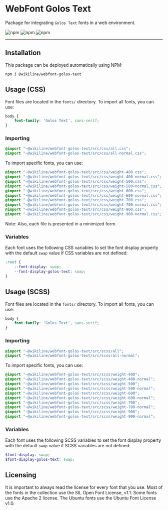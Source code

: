 # WebFont Golos Text

Package for integrating `Golos Text` fonts in a web environment.

![npm](https://img.shields.io/npm/v/@wikiline/webfont-golos-text?style=for-the-badge)
![npm](https://img.shields.io/npm/dm/@wikiline/webfont-golos-text?style=for-the-badge)
![npm](https://img.shields.io/npm/dt/@wikiline/webfont-golos-text?style=for-the-badge)
___

## Installation

This package can be deployed automatically using NPM:

```
npm i @wikiline/webfont-golos-text
```

## Usage (CSS)

Font files are located in the `fonts/` directory. To import all fonts, you can use:

```css
body {
    font-family: 'Golos Text', sans-serif;
}
```

### Importing

```css
@import "~@wikiline/webfont-golos-text/src/css/all.css";
@import "~@wikiline/webfont-golos-text/src/css/all-normal.css";
```

To import specific fonts, you can use:

```css
@import "~@wikiline/webfont-golos-text/src/css/weight-400.css";
@import "~@wikiline/webfont-golos-text/src/css/weight-400-normal.css";
@import "~@wikiline/webfont-golos-text/src/css/weight-500.css";
@import "~@wikiline/webfont-golos-text/src/css/weight-500-normal.css";
@import "~@wikiline/webfont-golos-text/src/css/weight-600.css";
@import "~@wikiline/webfont-golos-text/src/css/weight-600-normal.css";
@import "~@wikiline/webfont-golos-text/src/css/weight-700.css";
@import "~@wikiline/webfont-golos-text/src/css/weight-700-normal.css";
@import "~@wikiline/webfont-golos-text/src/css/weight-900.css";
@import "~@wikiline/webfont-golos-text/src/css/weight-900-normal.css";
```

Note: Also, each file is presented in a minimized form.

### Variables

Each font uses the following CSS variables to set the font display property with the default `swap` value if CSS
variables are not defined:

```css
:root {
    --font-display: swap;
    --font-display-golos-text: swap;
}
```

## Usage (SCSS)

Font files are located in the `fonts/` directory. To import all fonts, you can use:

```scss
body {
    font-family: 'Golos Text', sans-serif;
}
```

### Importing

```scss
@import "~@wikiline/webfont-golos-text/src/scss/all";
@import "~@wikiline/webfont-golos-text/src/scss/all-normal";
```

To import specific fonts, you can use:

```scss
@import "~@wikiline/webfont-golos-text/src/scss/weight-400";
@import "~@wikiline/webfont-golos-text/src/scss/weight-400-normal";
@import "~@wikiline/webfont-golos-text/src/scss/weight-500";
@import "~@wikiline/webfont-golos-text/src/scss/weight-500-normal";
@import "~@wikiline/webfont-golos-text/src/scss/weight-600";
@import "~@wikiline/webfont-golos-text/src/scss/weight-600-normal";
@import "~@wikiline/webfont-golos-text/src/scss/weight-700";
@import "~@wikiline/webfont-golos-text/src/scss/weight-700-normal";
@import "~@wikiline/webfont-golos-text/src/scss/weight-900";
@import "~@wikiline/webfont-golos-text/src/scss/weight-900-normal";
```

### Variables

Each font uses the following SCSS variables to set the font display property with the default `swap` value if SCSS
variables are not defined:

```scss
$font-display: swap;
$font-display-golos-text: swap;
```

## Licensing

It is important to always read the license for every font that you use. Most of the fonts in the collection use the SIL
Open Font License, v1.1. Some fonts use the Apache 2 license. The Ubuntu fonts use the Ubuntu Font License v1.0.
